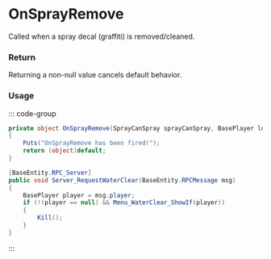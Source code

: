 # OnSprayRemove
<Badge type="info" text="Entity"/>[<Badge type="danger" text="Carbon Compatible"/>](https://github.com/CarbonCommunity/Carbon)[<Badge type="warning" text="Oxide Compatible"/>](https://github.com/OxideMod/Oxide.Rust)
Called when a spray decal (graffiti) is removed/cleaned.

### Return
Returning a non-null value cancels default behavior.

### Usage
::: code-group
```csharp [Example]
private object OnSprayRemove(SprayCanSpray sprayCanSpray, BasePlayer local0)
{
	Puts("OnSprayRemove has been fired!");
	return (object)default;
}
```
```csharp [Source — Assembly-CSharp @ SprayCanSpray]
[BaseEntity.RPC_Server]
public void Server_RequestWaterClear(BaseEntity.RPCMessage msg)
{
	BasePlayer player = msg.player;
	if (!(player == null) && Menu_WaterClear_ShowIf(player))
	{
		Kill();
	}
}

```
:::
